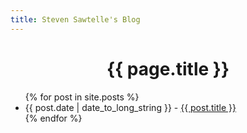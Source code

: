 ```yaml
---
title: Steven Sawtelle's Blog
---
```


<head>
		<meta charset="utf-8">
		<meta name="viewport" content="width=device-width, initial-scale = 1.0, maximum-scale=1.0, user-scalable=no" />
		<meta property="og:description" content="Personal perfolio website of Steven Sawtelle">
		<meta property="og:site_name" content="Steven Sawtelle" />
		<title>Steven Sawtelle</title>
		<link rel="stylesheet" type="text/css" href="../css/style.css">
</head>

# <center>{{ page.title }}</center>

<ul>
  {% for post in site.posts %}
    <li>
      {{ post.date | date_to_long_string }} - <a href="{{ post.url }}">{{ post.title }}</a>
    </li>
  {% endfor %}
</ul>